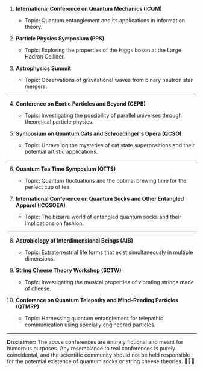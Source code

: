 
1. **International Conference on Quantum Mechanics (ICQM)**
   - Topic: Quantum entanglement and its applications in information theory.

2. **Particle Physics Symposium (PPS)**
   - Topic: Exploring the properties of the Higgs boson at the Large Hadron Collider.

3. **Astrophysics Summit**
   - Topic: Observations of gravitational waves from binary neutron star mergers.

---


4. **Conference on Exotic Particles and Beyond (CEPB)**
   - Topic: Investigating the possibility of parallel universes through theoretical particle physics.

5. **Symposium on Quantum Cats and Schroedinger's Opera (QCSO)**
   - Topic: Unraveling the mysteries of cat state superpositions and their potential artistic applications.

---


6. **Quantum Tea Time Symposium (QTTS)**
   - Topic: Quantum fluctuations and the optimal brewing time for the perfect cup of tea.

7. **International Conference on Quantum Socks and Other Entangled Apparel (ICQSOEA)**
   - Topic: The bizarre world of entangled quantum socks and their implications on fashion.

---


8. **Astrobiology of Interdimensional Beings (AIB)**
   - Topic: Extraterrestrial life forms that exist simultaneously in multiple dimensions.

9. **String Cheese Theory Workshop (SCTW)**
   - Topic: Investigating the musical properties of vibrating strings made of cheese.

10. **Conference on Quantum Telepathy and Mind-Reading Particles (QTMRP)**
    - Topic: Harnessing quantum entanglement for telepathic communication using specially engineered particles.

---

**Disclaimer:** The above conferences are entirely fictional and meant for humorous purposes. Any resemblance to real conferences is purely coincidental, and the scientific community should not be held responsible for the potential existence of quantum socks or string cheese theories. 🚀🧦🧀
